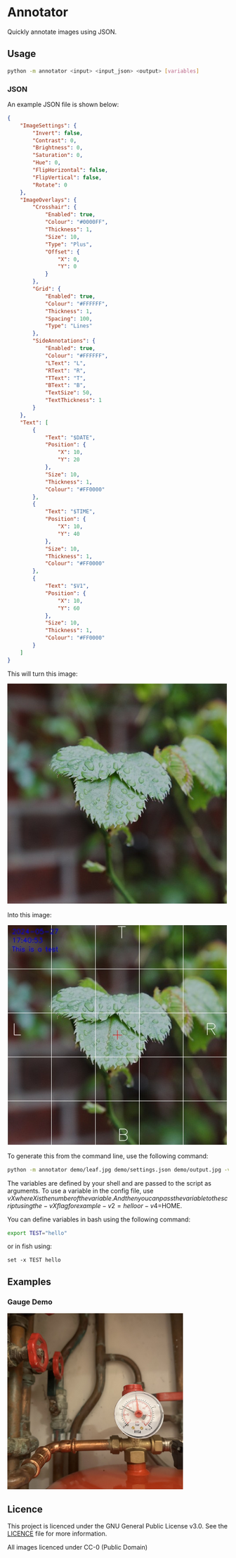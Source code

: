 # Annotator

Quickly annotate images using JSON.

## Usage

```bash
python -m annotator <input> <input_json> <output> [variables]
```

### JSON

An example JSON file is shown below:

```json
{
    "ImageSettings": {
        "Invert": false,
        "Contrast": 0,
        "Brightness": 0,
        "Saturation": 0,
        "Hue": 0,
        "FlipHorizontal": false,
        "FlipVertical": false,
        "Rotate": 0
    },
    "ImageOverlays": {
        "Crosshair": {
            "Enabled": true,
            "Colour": "#0000FF",
            "Thickness": 1,
            "Size": 10,
            "Type": "Plus",
            "Offset": {
                "X": 0,
                "Y": 0
            }
        },
        "Grid": {
            "Enabled": true,
            "Colour": "#FFFFFF",
            "Thickness": 1,
            "Spacing": 100,
            "Type": "Lines"
        },
        "SideAnnotations": {
            "Enabled": true,
            "Colour": "#FFFFFF",
            "LText": "L",
            "RText": "R",
            "TText": "T",
            "BText": "B",
            "TextSize": 50,
            "TextThickness": 1
        }
    },
    "Text": [
        {
            "Text": "$DATE",
            "Position": {
                "X": 10,
                "Y": 20
            },
            "Size": 10,
            "Thickness": 1,
            "Colour": "#FF0000"
        },
        {
            "Text": "$TIME",
            "Position": {
                "X": 10,
                "Y": 40
            },
            "Size": 10,
            "Thickness": 1,
            "Colour": "#FF0000"
        },
        {
            "Text": "$V1",
            "Position": {
                "X": 10,
                "Y": 60
            },
            "Size": 10,
            "Thickness": 1,
            "Colour": "#FF0000"
        }
    ]
}

```

This will turn this image:

![image before edit](demo/leaf.jpg)

Into this image:

![image after edit](demo/output.jpg)

To generate this from the command line, use the following command:

```bash
python -m annotator demo/leaf.jpg demo/settings.json demo/output.jpg -v1=$TEST
```

The variables are defined by your shell and are passed to the script as arguments. To use a variable in the config file, use $vX where X is the number of the variable. And then you can pass the variable to the script using the -vX flag for example -v2=hello or -v4=$HOME.

You can define variables in bash using the following command:

```bash
export TEST="hello"
```

or in fish using:

```fish
set -x TEST hello
```
## Examples

### Gauge Demo

<img src="demo/gauge.jpg" width="400">

## Licence

This project is licenced under the GNU General Public License v3.0. See the [LICENCE](LICENCE) file for more information.

All images licenced under CC-0 (Public Domain) 